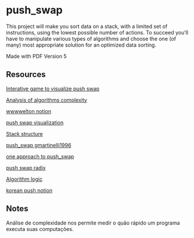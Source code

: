 # push_swap

This project will make you sort data on a stack, with a limited set of instructions, using
the lowest possible number of actions. To succeed you’ll have to manipulate various
types of algorithms and choose the one (of many) most appropriate solution for an
optimized data sorting.

Made with PDF Version 5

## Resources

[Interative game to visualize push swap](https://phemsi-a.itch.io/push-swap)

[Analysis of algorithms complexity](https://en.wikipedia.org/wiki/Analysis_of_algorithms)

[wwwwelton notion](https://bumpy-truffle-c97.notion.site/Push_swap-083c229036284c84a802166ccb02126c)

[push swap visualization](https://whimsical.com/push-swap-checker-AeuM51nCzTm2wVJ6qSn5DC)

[Stack structure](https://www.programiz.com/dsa/stack)

[push_swap gmartinelli1996](https://github.com/gmartinelli1996/42_push_swap)

[one approach to push_swap](https://outline.com/J5tfjz)

[push swap radix](https://medium.com/nerd-for-tech/push-swap-tutorial-fa746e6aba1e)

[Algorithm logic](https://medium.com/@jamierobertdawson/push-swap-the-least-amount-of-moves-with-two-stacks-d1e76a71789a)

[korean push notion](https://www.notion.so/Push_swap-21758af851874d70a09c854ae200a0ae)

## Notes

Análise de complexidade nos permite medir o quão rápido um programa executa suas computações.
